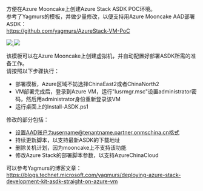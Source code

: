 方便在Azure Mooncake上创建Azure Stack ASDK POC环境。<br>
参考了Yagmurs的模板，并做少量修改，以便支持用Azure Mooncake AAD部署ASDK：<br>
https://github.com/yagmurs/AzureStack-VM-PoC

<a href="https://portal.azure.cn/#create/Microsoft.Template/uri/https%3A%2F%2Fraw.githubusercontent.com%2Fahpeng%2FAzureStack-VM-PoC%2Fmaster%2Fazuredeploy.json" target="_blank">
    <img src="https://azuredeploy.net/deploybutton.png"/>
</a>

<a href="http://armviz.io/#/?load=https%3A%2F%2Fraw.githubusercontent.com%2Fahpeng%2FAzureStack-VM-PoC%2Fmaster%2Fazuredeploy.json" target="_blank">
    <img src="https://raw.githubusercontent.com/shenglol/arm-visualizer/master/src/visualizebutton.png"/>
</a>

该模板可以在Azure Mooncake上创建虚拟机，并自动配置好部署ASDK所需的准备工作。<br>
请按照以下步骤执行：
  - 部署模板，Azure区域不妨选择ChinaEast2或者ChinaNorth2 
  - VM部署完成后，登录到Azure VM，运行"lusrmgr.msc"设置administrator密码，然后用administrator身份重新登录该VM
  - 运行桌面上的Install-ASDK.ps1

修改的部分包括：
  - 设置AAD账户为username@tenantname.partner.onmschina.cn格式
  - 持续更新脚本，以支持最新ASDK的下载地址
  - 删除关机计划，因为mooncake上不支持该功能
  - 修改Azure Stack的部署脚本参数，以支持AzureChinaCloud  

可以参考Yagmurs的博客文章：<br>
https://blogs.technet.microsoft.com/yagmurs/deploying-azure-stack-development-kit-asdk-straight-on-azure-vm
